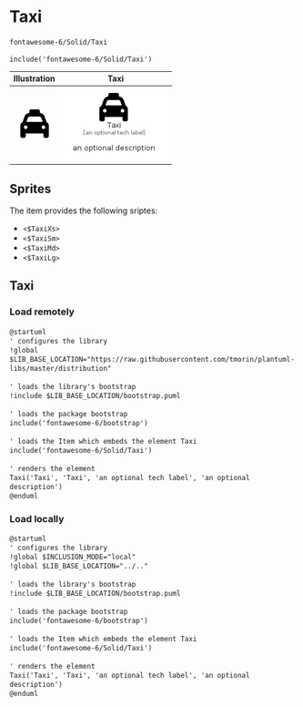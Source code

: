 # Taxi


```text
fontawesome-6/Solid/Taxi
```

```text
include('fontawesome-6/Solid/Taxi')
```



| Illustration | Taxi |
| :---: | :---: |
| ![illustration for Illustration](../../fontawesome-6/Solid/Taxi.png) | ![illustration for Taxi](../../fontawesome-6/Solid/Taxi.Local.png) |



## Sprites
The item provides the following sriptes:

- `<$TaxiXs>`
- `<$TaxiSm>`
- `<$TaxiMd>`
- `<$TaxiLg>`





## Taxi

### Load remotely
```plantuml
@startuml
' configures the library
!global $LIB_BASE_LOCATION="https://raw.githubusercontent.com/tmorin/plantuml-libs/master/distribution"

' loads the library's bootstrap
!include $LIB_BASE_LOCATION/bootstrap.puml

' loads the package bootstrap
include('fontawesome-6/bootstrap')

' loads the Item which embeds the element Taxi
include('fontawesome-6/Solid/Taxi')

' renders the element
Taxi('Taxi', 'Taxi', 'an optional tech label', 'an optional description')
@enduml
```

### Load locally
```plantuml
@startuml
' configures the library
!global $INCLUSION_MODE="local"
!global $LIB_BASE_LOCATION="../.."

' loads the library's bootstrap
!include $LIB_BASE_LOCATION/bootstrap.puml

' loads the package bootstrap
include('fontawesome-6/bootstrap')

' loads the Item which embeds the element Taxi
include('fontawesome-6/Solid/Taxi')

' renders the element
Taxi('Taxi', 'Taxi', 'an optional tech label', 'an optional description')
@enduml
```


